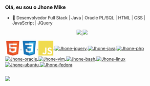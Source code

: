 ### Olá, eu sou o Jhone Mike

- 🌱 Desenvolvedor Full Stack | Java | Oracle PL/SQL | HTML | CSS | JavaScript | JQuery

<div align="center">
  <a href="https://github.com/JhoneMike">
  <img height="145em" src="https://github-readme-stats.vercel.app/api?username=JhoneMike&show_icons=true&theme=dracula&include_all_commits=true&count_private=true"/>
  <img height="145em" src="https://github-readme-stats.vercel.app/api/top-langs/?username=JhoneMike&layout=compact&langs_count=7&theme=dracula"/>
</div>

<div style="display: inline_block"><br>
  <img align="center" alt="Jhone-HTML" height="50" width="50" src="https://raw.githubusercontent.com/devicons/devicon/master/icons/html5/html5-original.svg">
  <img align="center" alt="Jhone-CSS" height="50" width="50" src="https://raw.githubusercontent.com/devicons/devicon/master/icons/css3/css3-original.svg">
  <img align="center" alt="Jhone-Js" height="50" width="50" src="https://raw.githubusercontent.com/devicons/devicon/master/icons/javascript/javascript-plain.svg">
   <img align="center" alt="Jhone-jquery" height="50" width="50" src="https://cdn.jsdelivr.net/gh/devicons/devicon@latest/icons/jquery/jquery-original.svg" />
  <img align="center" alt="Jhone-java" height="50" width="50" src="https://cdn.jsdelivr.net/gh/devicons/devicon/icons/java/java-original-wordmark.svg" />
  <img align="center" alt="Jhone-php" height="50" width="50" src="https://cdn.jsdelivr.net/gh/devicons/devicon@latest/icons/php/php-original.svg" />
  <img align="center" alt="Jhone-oracle" height="50" width="50" src="https://cdn.jsdelivr.net/gh/devicons/devicon/icons/oracle/oracle-original.svg" />
  <img align="center" alt="Jhone-vim" height="50" width="50" src="https://cdn.jsdelivr.net/gh/devicons/devicon@latest/icons/vim/vim-original.svg" />
  <img align="center" alt="Jhone-bash" height="50" width="50" src="https://cdn.jsdelivr.net/gh/devicons/devicon@latest/icons/bash/bash-original.svg" />
  <img align="center" alt="Jhone-linux" height="50" width="50" src="https://cdn.jsdelivr.net/gh/devicons/devicon@latest/icons/linux/linux-original.svg" />
  <img align="center" alt="Jhone-ubuntu" height="50" width="50" src="https://cdn.jsdelivr.net/gh/devicons/devicon@latest/icons/ubuntu/ubuntu-original.svg" />
  <img align="center" alt="Jhone-fedora" height="50" width="50" src="https://cdn.jsdelivr.net/gh/devicons/devicon@latest/icons/fedora/fedora-plain.svg" />
</div>  
  
 ##  
  
<div>
    <a href="https://www.linkedin.com/in/jhone-mike-dos-santos/" target="_blank"><img src="https://img.shields.io/badge/-LinkedIn-%230077B5?style=for-the-badge&logo=linkedin&logoColor=white" target="_blank"></a>
</div>
